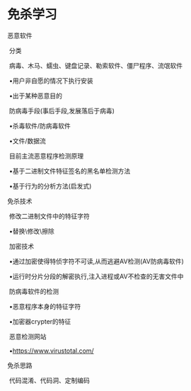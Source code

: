 # 免杀学习

恶意软件

​	分类

​		病毒、木马、蠕虫、键盘记录、勒索软件、僵尸程序、流氓软件

​		•用户非自愿的情况下执行安装

​		•出于某种恶意目的

​	防病毒手段(事后手段,发展落后于病毒)

​		•杀毒软件/防病毒软件

​		•文件/数据流

​	目前主流恶意程序检测原理

​		•基于二进制文件特征签名的黑名单检测方法

​		•基于行为的分析方法(启发式)

免杀技术

​	修改二进制文件中的特征字符

​		•替换\修改\擦除

​	加密技术

​		•通过加密使得特侦字符不可读,从而逃避AV检测(AV防病毒软件)

​		•运行时分片分段的解密执行,注入进程或AV不检查的无害文件中

​	防病毒软件的检测

​		•恶意程序本身的特征字符

​		•加密器crypter的特征

​	恶意检测网站

​		•https://www.virustotal.com/

免杀思路

​	代码混淆、代码洞、定制编码
